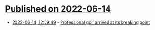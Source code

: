 # [Published on 2022-06-14](index.md)

* [2022-06-14, 12:59:49](https://news.ycombinator.com/item?id=31738734) - [Professional golf arrived at its breaking point](https://www.espn.com/golf/story/_/id/34086669/i-see-good-solution-anyone-how-professional-golf-arrived-breaking-point)
